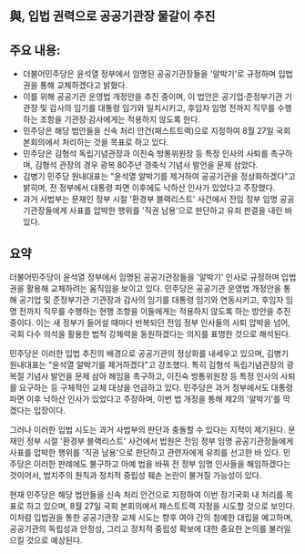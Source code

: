 ## 與, 입법 권력으로 공공기관장 물갈이 추진

## 주요 내용:
*   더불어민주당은 윤석열 정부에서 임명된 공공기관장들을 '알박기'로 규정하며 입법권을 통해 교체하겠다고 밝혔다.
*   이를 위해 공공기관 운영법 개정안을 추진 중이며, 이 법안은 공기업·준정부기관 기관장 및 감사의 임기를 대통령 임기와 일치시키고, 후임자 임명 전까지 직무를 수행하는 조항을 기관장·감사에게는 적용하지 않도록 한다.
*   민주당은 해당 법안들을 신속 처리 안건(패스트트랙)으로 지정하여 8월 27일 국회 본회의에서 처리하는 것을 목표로 하고 있다.
*   민주당은 김형석 독립기념관장과 이진숙 방통위원장 등 특정 인사의 사퇴를 촉구하며, 김형석 관장의 경우 광복 80주년 경축식 기념사 발언을 문제 삼았다.
*   김병기 민주당 원내대표는 "윤석열 알박기를 제거하여 공공기관을 정상화하겠다"고 밝히며, 전 정부에서 대통령 파면 이후에도 낙하산 인사가 있었다고 주장했다.
*   과거 사법부는 문재인 정부 시절 '환경부 블랙리스트' 사건에서 전임 정부 임명 공공기관장들에게 사표를 압박한 행위를 '직권 남용'으로 판단하고 유죄 판결을 내린 바 있다.

## 요약

더불어민주당이 윤석열 정부에서 임명된 공공기관장들을 '알박기' 인사로 규정하며 입법권을 활용해 교체하려는 움직임을 보이고 있다. 민주당은 공공기관 운영법 개정안을 통해 공기업 및 준정부기관 기관장과 감사의 임기를 대통령 임기와 연동시키고, 후임자 임명 전까지 직무를 수행하는 현행 조항을 이들에게는 적용하지 않도록 하는 방안을 추진 중이다. 이는 새 정부가 들어설 때마다 반복되던 전임 정부 인사들의 사퇴 압박을 넘어, 국회 다수 의석을 활용한 법적 강제력을 동원하겠다는 의지를 표명한 것으로 해석된다.

민주당은 이러한 입법 추진의 배경으로 공공기관의 정상화를 내세우고 있으며, 김병기 원내대표는 "윤석열 알박기를 제거하겠다"고 강조했다. 특히 김형석 독립기념관장의 광복절 기념사 발언을 문제 삼아 해임을 촉구하고, 이진숙 방통위원장 등 특정 인사의 사퇴를 요구하는 등 구체적인 교체 대상을 언급하고 있다. 민주당은 과거 정부에서도 대통령 파면 이후 낙하산 인사가 있었다고 주장하며, 이번 법 개정을 통해 제2의 '알박기'를 막겠다는 입장이다.

그러나 이러한 입법 시도는 과거 사법부의 판단과 충돌할 수 있다는 지적이 제기된다. 문재인 정부 시절 '환경부 블랙리스트' 사건에서 법원은 전임 정부 임명 공공기관장들에게 사표를 압박한 행위를 '직권 남용'으로 판단하고 관련자에게 유죄를 선고한 바 있다. 민주당은 이러한 판례에도 불구하고 아예 법을 바꿔 전 정부 임명 인사들을 해임하겠다는 것이어서, 법치주의 원칙과 정치적 중립성 훼손 논란이 불거질 가능성이 있다.

현재 민주당은 해당 법안들을 신속 처리 안건으로 지정하여 이번 정기국회 내 처리를 목표로 하고 있으며, 8월 27일 국회 본회의에서 패스트트랙 지정을 시도할 것으로 보인다. 이처럼 입법권을 통한 공공기관장 교체 시도는 향후 여야 간의 첨예한 대립을 예고하며, 공공기관의 독립성과 안정성, 그리고 정치적 중립성 확보에 대한 중요한 논의를 불러일으킬 것으로 예상된다.